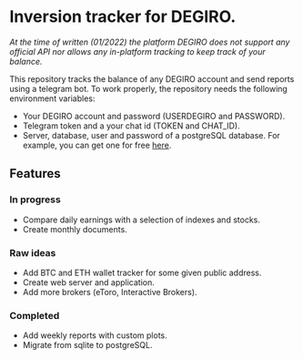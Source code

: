 # Inversion tracker for DEGIRO.

*At the time of written (01/2022) the platform DEGIRO does not support any official API nor allows any in-platform tracking to keep track of your balance.*

This repository tracks the balance of any DEGIRO account and send reports using a telegram bot. To work properly, the repository needs the following environment variables:

* Your DEGIRO account and password (USERDEGIRO and PASSWORD).
* Telegram token and a your chat id (TOKEN and CHAT_ID).
* Server, database, user and password of a postgreSQL database. For example, you can get one for free [here](https://www.elephantsql.com/).

## Features

### In progress
* Compare daily earnings with a selection of indexes and stocks.
* Create monthly documents.

### Raw ideas
* Add BTC and ETH wallet tracker for some given public address.
* Create web server and application.
* Add more brokers (eToro, Interactive Brokers).

### Completed
* Add weekly reports with custom plots.
* Migrate from sqlite to postgreSQL.

